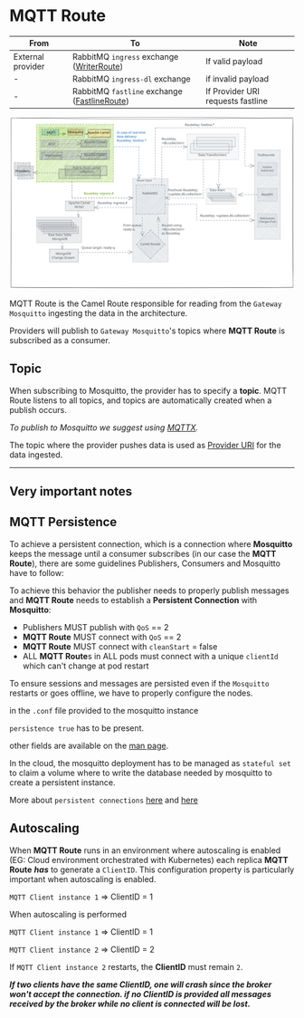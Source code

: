 <!--
SPDX-FileCopyrightText: NOI Techpark <digital@noi.bz.it>

SPDX-License-Identifier: CC0-1.0
-->

# MQTT Route

| From | To | Note |
| - | - | - |
| External provider | RabbitMQ `ingress` exchange ([WriterRoute](writer-route.md)) | If valid payload |
| - | RabbitMQ `ingress-dl` exchange | if invalid payload |
| - | RabbitMQ `fastline` exchange ([FastlineRoute](fastline-route.md)) | If Provider URI requests fastline |

![mqtt-route](../assets/mqtt-route.svg)

MQTT Route is the Camel Route responsible for reading from the `Gateway Mosquitto` ingesting the data in the architecture.

Providers will publish to `Gateway Mosquitto`'s topics where **MQTT Route** is subscribed as a consumer.

## Topic

When subscribing to Mosquitto, the provider has to specify a **topic**. MQTT Route listens to all topics, and topics are automatically created when a publish occurs.

*To publish to Mosquitto we suggest using [MQTTX](https://mqttx.app/).*

The topic where the provider pushes data is used as [Provider URI](../inbound.md#provider-uri) for the data ingested.

-----

## Very important notes

## MQTT Persistence

To achieve a persistent connection, which is a connection where **Mosquitto** keeps the message until a consumer subscribes (in our case the **MQTT Route**), there are some guidelines Publishers, Consumers and Mosquitto have to follow:

To achieve this behavior the publisher needs to properly publish messages and **MQTT Route** needs to establish a **Persistent Connection** with **Mosquitto**:

- Publishers MUST publish with `QoS` == 2
- **MQTT Route** MUST connect with `QoS` == 2
- **MQTT Route** MUST connect with `cleanStart` = false
- ALL **MQTT Route**s in ALL pods must connect with a unique `clientId` which can't change at pod restart

To ensure sessions and messages are persisted even if the `Mosquitto` restarts or goes offline, we have to properly configure the nodes.

in the `.conf` file provided to the mosquitto instance

`persistence true` has to be present.

other fields are available on the [man page](https://mosquitto.org/man/mosquitto-conf-5.html).

In the cloud, the mosquitto deployment has to be managed as `stateful set` to claim a volume where to write the database needed by mosquitto to create a persistent instance.

More about `persistent connections` [here](https://www.hivemq.com/blog/mqtt-essentials-part-7-persistent-session-queuing-messages/) and [here](https://stackoverflow.com/questions/52439954/get-all-messages-after-the-client-has-re-connected-to-the-mqtt-broker)


## Autoscaling
When **MQTT Route** runs in an environment where autoscaling is enabled (EG: Cloud environment orchestrated with Kubernetes) each replica **MQTT Route** ***has*** to generate a `ClientID`.
This configuration property is particularly important when autoscaling is enabled.

`MQTT Client instance 1` => ClientID = 1

When autoscaling is performed

`MQTT Client instance 1` => ClientID = 1

`MQTT Client instance 2` => ClientID = 2

If `MQTT Client instance 2` restarts, the **ClientID** must remain `2`.

***If two clients have the same ClientID, one will crash since the broker won't accept the connection. 
if no ClientID is provided all messages received by the broker while no client is connected will be lost.***
